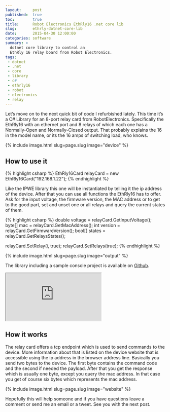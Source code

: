 ```yaml
---
layout:     post
published:  true
toc:        true
title:      Robot Electronics EthRly16 .net core lib
slug:       ethrly-dotnet-core-lib
date:       2015-04-30 12:00:00
categories: software
summary: >
  dotnet core library to control an 
  EthRly 16 relay board from Robot Electronics.
tags:
 - dotnet
 - .net
 - core
 - library
 - c#
 - ethrly16
 - robot
 - electronics
 - relay
---
```


Let’s move on to the next quick bit of code I refurbished lately. This time 
it’s a C# Library for an 8-port relay card from RobotElectronics. 
Specifically the EthRly16 with an ethernet port and 8 relays of which each 
one has a Normally-Open and Normally-Closed output. That probably explains 
the 16 in the model name, or its the 16 amps of switching load, who knows.

{% include image.html slug=page.slug image="device" %}

## How to use it

{% highlight csharp %}
EthRly16Card relayCard = new EthRly16Card("192.168.1.22");
{% endhighlight %}

Like the IPWE library this one will be instantiated by telling it the ip 
address of the device. After that you can use all functions the EthRly16 has 
to offer. Ask for the input voltage, the firmware version, the MAC address or 
to get to the good part, set and unset one or all relays and query the current 
states of them.

{% highlight csharp %}
double voltage = relayCard.GetInputVoltage();
byte[] mac = relayCard.GetMacAddress();
int version = relayCard.GetFirmwareVersion();
bool[] states = relayCard.GetRelaysStates();

relayCard.SetRelay(i, true);
relayCard.SetRelays(true);
{% endhighlight %}

{% include image.html slug=page.slug image="output" %}

The library including a sample console project is available on [Github][1].

<iframe class="youtube-embed" 
        title="Youtube video of relay card while the tests are running." 
        src="https://www.youtube.com/embed/sjE4ff9qfhI" 
        allowfullscreen>
</iframe>

## How it works

The relay card offers a tcp endpoint which is used to send commands to the 
device. More information about that is listed on the device website that is 
accessible using the ip address in the browser address line. Basically you 
send two bytes to the device. The first byte contains the command code and the 
second if needed the payload. After that you get the response which is 
usually one byte, except you query the mac address. In that case you get of 
course six bytes which represents the mac address.

{% include image.html slug=page.slug image="website" %}

Hopefully this will help someone and if you have questions leave a comment or 
send me an email or a tweet. See you with the next post.

[1]: https://github.com/theorangecurtain/EthRly16/
